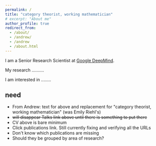 ```yaml
---
permalink: /
title: "category theorist, working mathematician"
# excerpt: "About me"
author_profile: true
redirect_from: 
  - /about/
  - /andrew/
  - /andrew
  - /about.html
---
```

I am a Senior Research Scientist at [Google DeepMind](https://deepmind.google). 

My research ..........

I am interested in ........


## need

- From Andrew: text for above and replacement for "category theorist, working mathematician" (was Emily Riehl's)
- ~~will disappear Talks link above until there is something to put there~~
- CV above is bare minimum
- Click publications link.  Still currently fixing and verifying all the URLs
- Don't know which publications are missing
- Should they be grouped by area of research?
